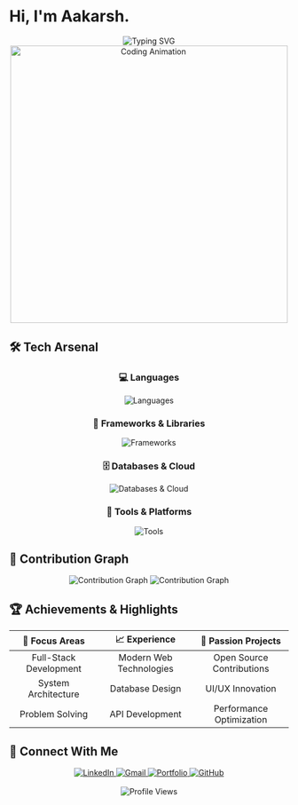 # Hi, I'm Aakarsh.

<div align="center">
  <img src="https://readme-typing-svg.herokuapp.com?font=Fira+Code&weight=600&size=28&duration=4000&pause=1000&color=00D9FF&center=true&vCenter=true&multiline=true&width=600&height=100&lines=Software+Developer;" alt="Typing SVG" />
</div>

<div align="center">
  <img src="https://user-images.githubusercontent.com/74038190/225813708-98b745f2-7d22-48cf-9150-083f1b00d6c9.gif" width="500" alt="Coding Animation">
</div>

## 🛠️ **Tech Arsenal**

<div align="center">

### **💻 Languages**
<img src="https://skillicons.dev/icons?i=cpp,js,python,java,html,css,typescript" alt="Languages" />

### **🚀 Frameworks & Libraries**
<img src="https://skillicons.dev/icons?i=react,nextjs,nodejs,express,fastapi,tailwind,bootstrap" alt="Frameworks" />

### **🗄️ Databases & Cloud**
<img src="https://skillicons.dev/icons?i=mongodb,supabase,postgres,firebase,vercel,netlify" alt="Databases & Cloud" />

### **🔧 Tools & Platforms**
<img src="https://skillicons.dev/icons?i=git,github,vscode,postman,figma,blender,docker" alt="Tools" />

</div>

## 🎨 **Contribution Graph**

<div align="center">
  <img src="https://github-readme-activity-graph.vercel.app/graph?username=goyalaakarsh&theme=react-dark&hide_border=true&area=true" alt="Contribution Graph" />
    <img src="https://github-profile-summary-cards.vercel.app/api/cards/profile-details?username=goyalaakarsh" alt="Contribution Graph" />
</div>


## 🏆 **Achievements & Highlights**

<div align="center">
  
| 🎯 **Focus Areas** | 📈 **Experience** | 🚀 **Passion Projects** |
|:------------------:|:-----------------:|:------------------------:|
| Full-Stack Development | Modern Web Technologies | Open Source Contributions |
| System Architecture | Database Design | UI/UX Innovation |
| Problem Solving | API Development | Performance Optimization |

</div>


## 📡 **Connect With Me**

<div align="center">
  <a href="https://www.linkedin.com/in/goyalaakarsh/">
    <img src="https://img.shields.io/badge/LinkedIn-0077B5?style=for-the-badge&logo=linkedin&logoColor=white&labelColor=0077B5" alt="LinkedIn" />
  </a>
  <a href="mailto:aakarshgoyal23@gmail.com">
    <img src="https://img.shields.io/badge/Gmail-D14836?style=for-the-badge&logo=gmail&logoColor=white&labelColor=D14836" alt="Gmail" />
  </a>
  <a href="https://aakarshgoyal.vercel.app/">
    <img src="https://img.shields.io/badge/Portfolio-000000?style=for-the-badge&logo=vercel&logoColor=white&labelColor=000000" alt="Portfolio" />
  </a>
  <a href="https://github.com/goyalaakarsh">
    <img src="https://img.shields.io/badge/GitHub-100000?style=for-the-badge&logo=github&logoColor=white&labelColor=100000" alt="GitHub" />
  </a>
</div>

<br>

<div align="center">
  <img src="https://komarev.com/ghpvc/?username=goyalaakarsh&style=for-the-badge&color=brightgreen" alt="Profile Views" />
</div>
